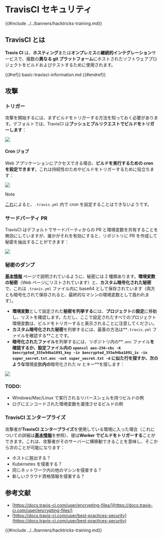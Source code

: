 # TravisCI セキュリティ

{{#include ../../banners/hacktricks-training.md}}

## TravisCI とは

**Travis CI** は、**ホスティング**または**オンプレミス**の**継続的インテグレーション**サービスで、複数の**異なる git プラットフォーム**にホストされたソフトウェアプロジェクトをビルドおよびテストするために使用されます。

{{#ref}}
basic-travisci-information.md
{{#endref}}

## 攻撃

### トリガー

攻撃を開始するには、まずビルドをトリガーする方法を知っておく必要があります。デフォルトでは、TravisCI は**プッシュとプルリクエストでビルドをトリガーします**：

![](<../../images/image (145).png>)

#### Cron ジョブ

Web アプリケーションにアクセスできる場合、**ビルドを実行するための cron を設定できます**。これは持続性のためやビルドをトリガーするために役立ちます：

![](<../../images/image (243).png>)

> [!NOTE]
> [これ](https://github.com/travis-ci/travis-ci/issues/9162)によると、`.travis.yml` 内で cron を設定することはできないようです。

### サードパーティ PR

TravisCI はデフォルトでサードパーティからの PR と環境変数を共有することを無効にしていますが、誰かがそれを有効にすると、リポジトリに PR を作成して秘密を抽出することができます：

![](<../../images/image (208).png>)

### 秘密のダンプ

[**基本情報**](basic-travisci-information.md) ページで説明されているように、秘密には 2 種類あります。**環境変数の秘密**（Web ページにリストされています）と、**カスタム暗号化された秘密**で、これは `.travis.yml` ファイル内に base64 として保存されています（両方とも暗号化されて保存されると、最終的なマシンの環境変数として扱われます）。

- **環境変数**として設定された**秘密を列挙する**には、**プロジェクト**の**設定**に移動し、リストを確認します。ただし、ここで設定されたすべてのプロジェクト環境変数は、ビルドをトリガーすると表示されることに注意してください。
- **カスタム暗号化された秘密**を列挙するには、最善の方法は**`.travis.yml` ファイルを確認する**ことです。
- **暗号化されたファイル**を列挙するには、リポジトリ内の**`.enc` ファイル**を確認するか、設定ファイル内の `openssl aes-256-cbc -K $encrypted_355e94ba1091_key -iv $encrypted_355e94ba1091_iv -in super_secret.txt.enc -out super_secret.txt -d` に似た行を探すか、次のような**環境変数**内の**暗号化された iv とキー**を探します：

![](<../../images/image (81).png>)

### TODO:

- Windows/Mac/Linux で実行されるリバースシェルを持つビルドの例
- ログにエンコードされた環境変数を漏洩させるビルドの例

### TravisCI エンタープライズ

攻撃者が**TravisCI エンタープライズ**を使用している環境に入った場合（これについての詳細は[**基本情報**](basic-travisci-information.md#travisci-enterprise)を参照）、彼は**Worker でビルドをトリガーする**ことができます。これは、攻撃者がそのサーバーに横移動できることを意味し、そこから次のことが可能になります：

- ホストに脱出する？
- Kubernetes を侵害する？
- 同じネットワーク内の他のマシンを侵害する？
- 新しいクラウド資格情報を侵害する？

## 参考文献

- [https://docs.travis-ci.com/user/encrypting-files/](https://docs.travis-ci.com/user/encrypting-files/)
- [https://docs.travis-ci.com/user/best-practices-security](https://docs.travis-ci.com/user/best-practices-security)

{{#include ../../banners/hacktricks-training.md}}
